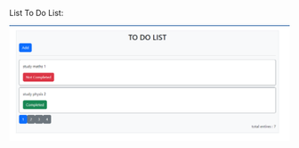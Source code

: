 List To Do List:

![Todo List Image](https://github.com/surendransaha/todotaskfrontend/blob/main/list-todo.png)



